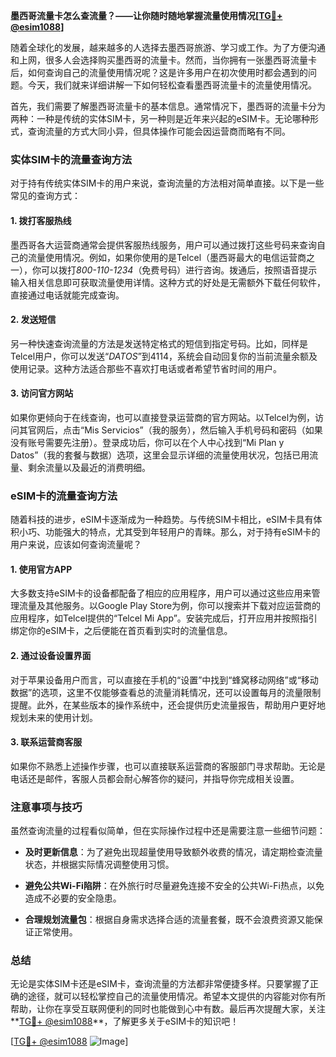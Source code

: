 **墨西哥流量卡怎么查流量？——让你随时随地掌握流量使用情况[[TG💪+ @esim1088](https://t.me/s/esim1088)]**

随着全球化的发展，越来越多的人选择去墨西哥旅游、学习或工作。为了方便沟通和上网，很多人会选择购买墨西哥的流量卡。然而，当你拥有一张墨西哥流量卡后，如何查询自己的流量使用情况呢？这是许多用户在初次使用时都会遇到的问题。今天，我们就来详细讲解一下如何轻松查看墨西哥流量卡的流量使用情况。

首先，我们需要了解墨西哥流量卡的基本信息。通常情况下，墨西哥的流量卡分为两种：一种是传统的实体SIM卡，另一种则是近年来兴起的eSIM卡。无论哪种形式，查询流量的方式大同小异，但具体操作可能会因运营商而略有不同。

### 实体SIM卡的流量查询方法

对于持有传统实体SIM卡的用户来说，查询流量的方法相对简单直接。以下是一些常见的查询方式：

#### 1. **拨打客服热线**
   墨西哥各大运营商通常会提供客服热线服务，用户可以通过拨打这些号码来查询自己的流量使用情况。例如，如果你使用的是Telcel（墨西哥最大的电信运营商之一），你可以拨打*800-110-1234*（免费号码）进行咨询。拨通后，按照语音提示输入相关信息即可获取流量使用详情。这种方式的好处是无需额外下载任何软件，直接通过电话就能完成查询。

#### 2. **发送短信**
   另一种快速查询流量的方法是发送特定格式的短信到指定号码。比如，同样是Telcel用户，你可以发送“*DATOS*”到4114，系统会自动回复你的当前流量余额及使用记录。这种方法适合那些不喜欢打电话或者希望节省时间的用户。

#### 3. **访问官方网站**
   如果你更倾向于在线查询，也可以直接登录运营商的官方网站。以Telcel为例，访问其官网后，点击“Mis Servicios”（我的服务），然后输入手机号码和密码（如果没有账号需要先注册）。登录成功后，你可以在个人中心找到“Mi Plan y Datos”（我的套餐与数据）选项，这里会显示详细的流量使用状况，包括已用流量、剩余流量以及最近的消费明细。

### eSIM卡的流量查询方法

随着科技的进步，eSIM卡逐渐成为一种趋势。与传统SIM卡相比，eSIM卡具有体积小巧、功能强大的特点，尤其受到年轻用户的青睐。那么，对于持有eSIM卡的用户来说，应该如何查询流量呢？

#### 1. **使用官方APP**
   大多数支持eSIM卡的设备都配备了相应的应用程序，用户可以通过这些应用来管理流量及其他服务。以Google Play Store为例，你可以搜索并下载对应运营商的应用程序，如Telcel提供的“Telcel Mi App”。安装完成后，打开应用并按照指引绑定你的eSIM卡，之后便能在首页看到实时的流量信息。

#### 2. **通过设备设置界面**
   对于苹果设备用户而言，可以直接在手机的“设置”中找到“蜂窝移动网络”或“移动数据”的选项，这里不仅能够查看总的流量消耗情况，还可以设置每月的流量限制提醒。此外，在某些版本的操作系统中，还会提供历史流量报告，帮助用户更好地规划未来的使用计划。

#### 3. **联系运营商客服**
   如果你不熟悉上述操作步骤，也可以直接联系运营商的客服部门寻求帮助。无论是电话还是邮件，客服人员都会耐心解答你的疑问，并指导你完成相关设置。

### 注意事项与技巧

虽然查询流量的过程看似简单，但在实际操作过程中还是需要注意一些细节问题：

- **及时更新信息**：为了避免出现超量使用导致额外收费的情况，请定期检查流量状态，并根据实际情况调整使用习惯。
  
- **避免公共Wi-Fi陷阱**：在外旅行时尽量避免连接不安全的公共Wi-Fi热点，以免造成不必要的安全隐患。
  
- **合理规划流量包**：根据自身需求选择合适的流量套餐，既不会浪费资源又能保证正常使用。

### 总结

无论是实体SIM卡还是eSIM卡，查询流量的方法都非常便捷多样。只要掌握了正确的途径，就可以轻松掌控自己的流量使用情况。希望本文提供的内容能对你有所帮助，让你在享受互联网便利的同时也能做到心中有数。最后再次提醒大家，关注**[TG💪+ @esim1088](https://t.me/s/esim1088)**，了解更多关于eSIM卡的知识吧！

[[TG💪+ @esim1088](https://t.me/s/esim1088) ![Image](https://i.postimg.cc/4NQfJmqS/Snipaste-2025-05-13-00-14-12.png)]